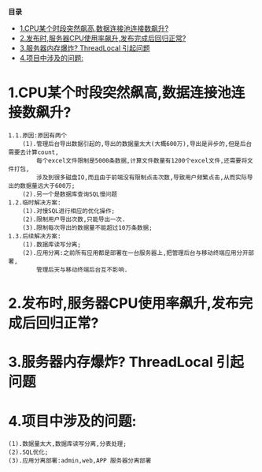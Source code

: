 <!-- START doctoc generated TOC please keep comment here to allow auto update -->
<!-- DON'T EDIT THIS SECTION, INSTEAD RE-RUN doctoc TO UPDATE -->
**目录**

- [1.CPU某个时段突然飙高,数据连接池连接数飙升?](#1cpu%E6%9F%90%E4%B8%AA%E6%97%B6%E6%AE%B5%E7%AA%81%E7%84%B6%E9%A3%99%E9%AB%98%E6%95%B0%E6%8D%AE%E8%BF%9E%E6%8E%A5%E6%B1%A0%E8%BF%9E%E6%8E%A5%E6%95%B0%E9%A3%99%E5%8D%87)
- [2.发布时,服务器CPU使用率飙升,发布完成后回归正常?](#2%E5%8F%91%E5%B8%83%E6%97%B6%E6%9C%8D%E5%8A%A1%E5%99%A8cpu%E4%BD%BF%E7%94%A8%E7%8E%87%E9%A3%99%E5%8D%87%E5%8F%91%E5%B8%83%E5%AE%8C%E6%88%90%E5%90%8E%E5%9B%9E%E5%BD%92%E6%AD%A3%E5%B8%B8)
- [3.服务器内存爆炸? ThreadLocal 引起问题](#3%E6%9C%8D%E5%8A%A1%E5%99%A8%E5%86%85%E5%AD%98%E7%88%86%E7%82%B8-threadlocal-%E5%BC%95%E8%B5%B7%E9%97%AE%E9%A2%98)
- [4.项目中涉及的问题:](#4%E9%A1%B9%E7%9B%AE%E4%B8%AD%E6%B6%89%E5%8F%8A%E7%9A%84%E9%97%AE%E9%A2%98)

<!-- END doctoc generated TOC please keep comment here to allow auto update -->


# 1.CPU某个时段突然飙高,数据连接池连接数飙升?
    1.1.原因:原因有两个
        (1).管理后台导出数据引起的,导出的数据量太大(大概600万),导出是异步的,但是后台需要去计算count,
            每个excel文件限制是5000条数据,计算文件数量有1200个excel文件,还需要将文件打包,
            涉及到很多磁盘IO,而且由于前端没有限制点击次数,导致用户频繁点击,从而实际导出的数据量远大于600万;
        (2).另一个是数据库查询SQL慢问题
    1.2.临时解决方案:
        (1).对慢SQL进行相应的优化操作;
        (2).限制用户导出次数,只能导出一次.
        (3).限制每次导出的数据量不能超过10万条数据;
    1.3.后续解决方案:
        (1).数据库读写分离;
        (2).应用分离:之前所有应用都是部署在一台服务器上,把管理后台与移动终端应用分开部署,
            管理后天与移动终端后台互不影响.

# 2.发布时,服务器CPU使用率飙升,发布完成后回归正常?

# 3.服务器内存爆炸? ThreadLocal 引起问题

# 4.项目中涉及的问题:
    (1).数据量太大,数据库读写分离,分表处理;
    (2).SQL优化;
    (3).应用分离部署:admin,web,APP 服务器分离部署